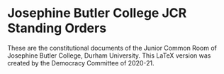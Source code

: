 # Josephine Butler College JCR Standing Orders

These are the constitutional documents of the Junior Common Room of Josephine Butler College, Durham University. This LaTeX version was created by the Democracy Committee of 2020-21.
